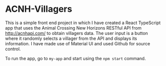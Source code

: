 # ACNH-Villagers

This is a simple front end project in which I have created a React TypeScript app that uses the Animal Crossing New Horizons RESTful API from http://acnhapi.com/ to obtain villagers data. The user input is a button where it randomly selects a villager from the API and displays its information. I have made use of Material UI and used Github for source control. 

To run the app, go to `my-app` and start using the `npm start` command.
